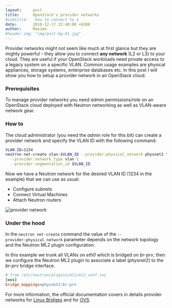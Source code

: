 ```yaml
---
layout:     post
title:      OpenStack's provider networks
#subtitle:   How to connect to a
date:       2016-12-17 22:48:00 +0100
author:     Maxime
#header-img: "img/post-bg-01.jpg"
---
```


Provider networks might not seem like much at first glance but they are mighty powerful - they allow you to connect **any network** (L2 or L3) to your cloud. They are useful if your OpenStack workloads need private access to a legacy system on a specific VLAN. Common usage examples are physical appliances, storage systems, enterprise databases etc.
In this post I will show you how to setup a provider network in an OpenStack cloud.

### Prerequisites

To manage provider networks you need *admin* permissions/role on an OpenStack cloud deployed with Neutron networking as well as VLAN-aware network gear.

### How to

The cloud administrator (you need the *admin* role for this bit) can create a provider network and specify the VLAN ID with the following command:

```bash
VLAN_ID=1234
neutron net-create vlan-$VLAN_ID --provider:physical_network physnet2 \
  --provider:network_type vlan \
  --provider:segmentation_id $VLAN_ID
```

Now we have a Neutron network for the desired VLAN ID (1234 in the example) that we can use as usual:
* Configure subnets
* Connect Virtual Machines
* Attach Neutron routers

![provider network]({{site.url}}/img/posts/openstack-provider-network.svg)

### Under the hood

In the `neutron net-create` command the value of the `--provider:physical_network` parameter depends on the network topology and the Neutron ML2 plugin configuration.

In this example we trunk all VLANs on *eth0* which is bridged on *br-prv*, then we configure the Neutron ML2 plugin to associate a label (*physnet2*) to the *br-prv* bridge interface.

```ini
# from /etc/neutron/plugins/ml2/ml2_conf.ini
[ovs]
bridge_mappings=physnet2:br-prv
```

For more information, the official documentation covers in details provider networks for [Linux Bridges](http://docs.openstack.org/mitaka/networking-guide/scenario-provider-lb.html) and for [OVS](http://docs.openstack.org/mitaka/networking-guide/scenario-provider-ovs.html).

